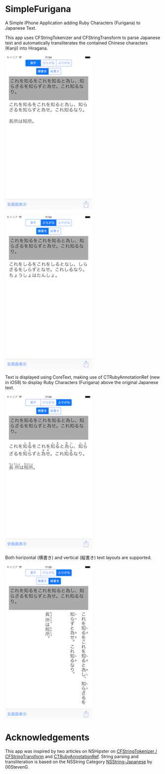 SimpleFurigana
==============

A Simple iPhone Application adding Ruby Characters (Furigana) to Japanese Text.

This app uses CFStringTokenizer and CFStringTransform to parse Japanese text and automatically transliterates the contained Chinese characters (Kanji) into Hiragana.

![alt tag](https://github.com/shinjukunian/SimpleFurigana/blob/github/RubyTest/kanji.png)


![alt tag](https://github.com/shinjukunian/SimpleFurigana/blob/github/RubyTest/hiragana.png)

Text is displayed using CoreText, making use of CTRubyAnnotationRef (new in iOS8) to display Ruby Characters (Furigana) above the original Japanese text. 

![alt tag](https://github.com/shinjukunian/SimpleFurigana/blob/github/RubyTest/furigana.png)

Both horizontal (横書き) and vertical (縦書き) text layouts are supported. 

![alt tag](https://github.com/shinjukunian/SimpleFurigana/blob/github/RubyTest/furiganaVertical.png)


Acknowledgements
================
This app was inspired by two articles on NSHipster on [CFStringTokenizer / CFStringTransform](http://nshipster.com/cfstringtransform/) and [CTRubyAnnotationRef](http://nshipster.com/ios8/).
String parsing and transliteration is based on the NSString Category [NSString-Japanese](https://github.com/00StevenG/NSString-Japanese) by 00StevenG.

